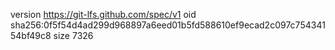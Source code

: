version https://git-lfs.github.com/spec/v1
oid sha256:0f5f54d4ad299d968897a6eed01b5fd588610ef9ecad2c097c75434154bf49c8
size 7326
